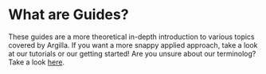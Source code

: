 # What are Guides?

These guides are a more theoretical in-depth introduction to various topics covered by Argilla. If you want a more snappy applied approach, take a look at our tutorials or our getting started! Are you unsure about our terminolog? Take a look [here](/getting_started/terminology).
